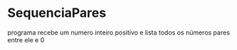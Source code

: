 # SequenciaPares
programa recebe um numero inteiro positivo e lista todos os números pares entre ele e 0
